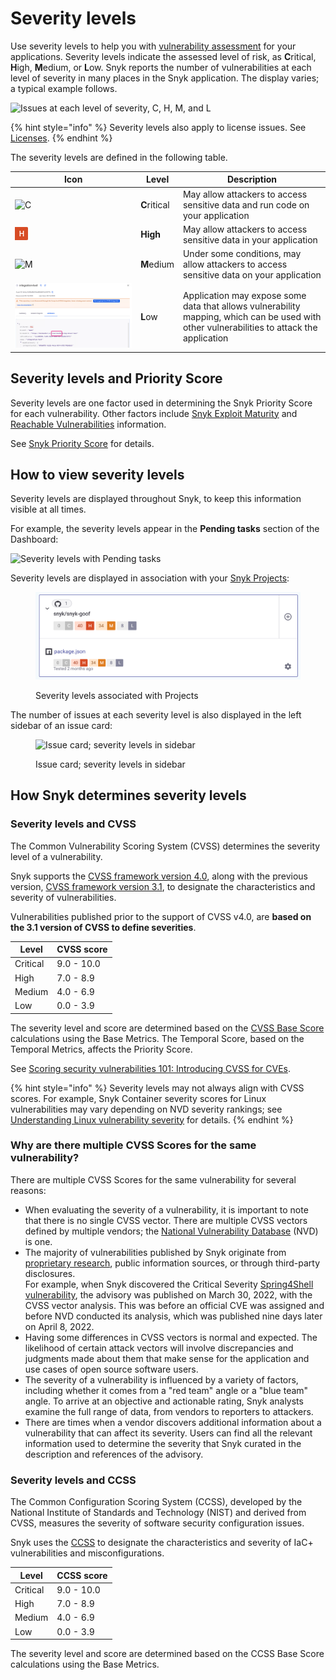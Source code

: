 # Severity levels

Use severity levels to help you with [vulnerability assessment](https://snyk.io/learn/vulnerability-assessment/) for your applications. Severity levels indicate the assessed level of risk, as **C**ritical, **H**igh, **M**edium, or **L**ow. Snyk reports the number of vulnerabilities at each level of severity in many places in the Snyk application. The display varies; a typical example follows.

<img src="../../.gitbook/assets/Screenshot 2022-08-16 at 09.52.22.png" alt="Issues at each level of severity, C, H, M, and L" data-size="original">

{% hint style="info" %}
Severity levels also apply to license issues. See [Licenses](../../scan-with-snyk/snyk-open-source/scan-open-source-libraries-and-licenses/open-source-license-compliance.md).
{% endhint %}

The severity levels are defined in the following table.

| Icon                                                                                                           | Level        | Description                                                                                                                                |
| -------------------------------------------------------------------------------------------------------------- | ------------ | ------------------------------------------------------------------------------------------------------------------------------------------ |
| <img src="../../.gitbook/assets/image (131) (1) (1) (1) (1).png" alt="C" data-size="line">                     | **C**ritical | May allow attackers to access sensitive data and run code on your application                                                              |
| <img src="../../.gitbook/assets/image (103) (1) (1) (1) (1) (1) (1) (2) (1).png" alt="H" data-size="original"> | **High**     | May allow attackers to access sensitive data in your application                                                                           |
| ![M](<../../.gitbook/assets/image (133) (1).png>)                                                              | **M**edium   | Under some conditions, may allow attackers to access sensitive data on your application                                                    |
| ![L](<../../.gitbook/assets/image (422).png>)                                                                  | **L**ow      | Application may expose some data that allows vulnerability mapping, which can be used with other vulnerabilities to attack the application |

## Severity levels and Priority Score

Severity levels are one factor used in determining the Snyk Priority Score for each vulnerability. Other factors include [Snyk Exploit Maturity](https://snyk.io/blog/whats-so-wild-about-exploits-in-the-wild-and-how-can-we-prioritize-accordingly/) and [Reachable Vulnerabilities](https://snyk.io/blog/optimizing-prioritization-with-deep-application-level-context/) information.

See [Snyk Priority Score](priority-score.md) for details.

## How to view severity levels

Severity levels are displayed throughout Snyk, to keep this information visible at all times.

For example, the severity levels appear in the **Pending tasks** section of the Dashboard:

<img src="../../.gitbook/assets/image (158) (1) (1) (1) (1) (1) (1) (1) (2).png" alt="Severity levels with Pending tasks" data-size="original">

Severity levels are displayed in association with your [Snyk Projects](../../admin/snyk-projects/):

<figure><img src="../../.gitbook/assets/image (43) (2).png" alt="Severity levels assoicated with Projects"><figcaption><p>Severity levels associated with Projects</p></figcaption></figure>

The number of issues at each severity level is also displayed in the left sidebar of an issue card:

<figure><img src="../../.gitbook/assets/image (39) (1) (1).png" alt="Issue card; severity levels in sidebar"><figcaption><p>Issue card; severity levels in sidebar</p></figcaption></figure>

## How Snyk determines severity levels

### Severity levels and CVSS

The Common Vulnerability Scoring System (CVSS) determines the severity level of a vulnerability.

Snyk supports the [CVSS framework version 4.0](https://www.first.org/cvss/v4-0/), along with the previous version, [CVSS framework version 3.1](https://www.first.org/cvss/v3-1/), to designate the characteristics and severity of vulnerabilities.

&#x20;Vulnerabilities published prior to the support of CVSS v4.0, are **based on the 3.1 version of CVSS to define severities**.

| **Level** | **CVSS score** |
| --------- | -------------- |
| Critical  | 9.0 - 10.0     |
| High      | 7.0 - 8.9      |
| Medium    | 4.0 - 6.9      |
| Low       | 0.0 - 3.9      |

The severity level and score are determined based on the [CVSS Base Score](https://www.first.org/cvss/specification-document) calculations using the Base Metrics. The Temporal Score, based on the Temporal Metrics, affects the Priority Score.

See [Scoring security vulnerabilities 101: Introducing CVSS for CVEs](https://snyk.io/blog/scoring-security-vulnerabilities-101-introducing-cvss-for-cve/).

{% hint style="info" %}
Severity levels may not always align with CVSS scores. For example, Snyk Container severity scores for Linux vulnerabilities may vary depending on NVD severity rankings; see [Understanding Linux vulnerability severity](../../scan-with-snyk/snyk-container/how-snyk-container-works/severity-levels-of-detected-linux-vulnerabilities.md) for details.
{% endhint %}

### **Why are there multiple CVSS Scores for the same vulnerability?**

There are multiple CVSS Scores for the same vulnerability for several reasons:

* ​When evaluating the severity of a vulnerability, it is important to note that there is no single CVSS vector. There are multiple CVSS vectors defined by multiple vendors; the [National Vulnerability Database](https://nvd.nist.gov/) (NVD) is one.
* The majority of vulnerabilities published by Snyk originate from [proprietary research](https://security.snyk.io/disclosed-vulnerabilities), public information sources, or through third-party disclosures.\
  For example, when Snyk discovered the Critical Severity [Spring4Shell vulnerability](https://security.snyk.io/vuln/SNYK-JAVA-ORGSPRINGFRAMEWORK-2436751), the advisory was published on March 30, 2022, with the CVSS vector analysis. This was before an official CVE was assigned and before NVD conducted its analysis, which was published nine days later on April 8, 2022.
* Having some differences in CVSS vectors is normal and expected. The likelihood of certain attack vectors will involve discrepancies and judgments made about them that make sense for the application and use cases of open source software users.
* The severity of a vulnerability is influenced by a variety of factors, including whether it comes from a "red team" angle or a "blue team" angle. To arrive at an objective and actionable rating, Snyk analysts examine the full range of data, from vendors to reporters to attackers.
* There are times when a vendor discovers additional information about a vulnerability that can affect its severity. Users can find all the relevant information used to determine the severity that Snyk curated in the description and references of the advisory.

### Severity levels and CCSS

The Common Configuration Scoring System (CCSS), developed by the National Institute of Standards and Technology (NIST) and derived from CVSS, measures the severity of software security configuration issues.

Snyk uses the [CCSS](https://www.nist.gov/publications/common-configuration-scoring-system-ccss-metrics-software-security-configuration) to designate the characteristics and severity of IaC+ vulnerabilities and misconfigurations.

| **Level** | **CCSS score** |
| --------- | -------------- |
| Critical  | 9.0 - 10.0     |
| High      | 7.0 - 8.9      |
| Medium    | 4.0 - 6.9      |
| Low       | 0.0 - 3.9      |

The severity level and score are determined based on the CCSS Base Score calculations using the Base Metrics.
